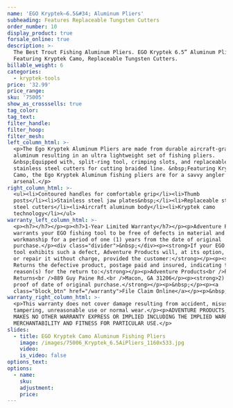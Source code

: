 ```yaml
---
name: 'EGO Kryptek—6.5&#34; Aluminum Pliers'
subheading: Features Replaceable Tungsten Cutters
order_number: 10
display_product: true
forsale_online: true
description: >-
  The Best Trout Fishing Aluminum Pliers. EGO Kryptek 6.5” Aluminum Pliers
  Featuring Kryptek Camo, Replaceable Tungsten Cutters.
billable_weight: 6
categories:
  - kryptek-tools
price: '32.99'
price_range:
sku: '75005'
show_as_crosssells: true
tag_color:
tag_text:
filter_handle:
filter_hoop:
filter_mesh:
left_column_html: >-
  <p>The Ego Kryptek Aluminum Pliers are made from durable aircraft-grade
  aluminum resulting in an ultra lightweight set of fishing pliers.
  &nbsp;Equipped with, split-ring tool, crimping slots, and replaceable
  stainless steel cutters for cutting braided line. &nbsp;Featuring Kryptek
  Camo, the Ego Kryptek Aluminum fishing pliers are for a savvy angler's fishing
  arsenal.</p>
right_column_html: >-
  <ul><li>Contoured handles for comfortable grip</li><li>Thumb
  posts</li><li>Stainless steel jaw plates&nbsp;</li><li>Replaceable stainless
  steel cutters</li><li>Aircraft aluminum body</li><li>Kryptek camo
  technology</li></ul>
warranty_left_column_html: >-
  <p><h7></h7></p><p><h7>1-Year Limited Warranty</h7></p><p>Adventure Products
  warrants your EGO fishing tool to be free of defects in material and
  workmanship for a period of one (1) years from the date of original
  purchase.</p><div class="divider">&nbsp;</div><p><strong>If your EGO fishing
  tool exhibits such a defect, Adventure Products will, at its option, replace
  or repair it without charge, provided the customer:</strong></p><p><strong>1)
  Returns the defective product, postage paid and insured, indicating the
  reason(s) for the return to:</strong></p><p>Adventure Products<br />Product
  Returns<br />889 Guy Paine Rd.<br />Macon, GA 31206</p><p><strong>2) Submits
  proof of date of original purchase.</strong></p><p>&nbsp;</p><p><a
  class="block_btn" href="/warranty">File Claim Online</a></p><p>&nbsp;</p>
warranty_right_column_html: >-
  <p>This warranty does not cover damage resulting from accident, misuse, abuse,
  tampering, unreasonable use or normal wear.</p><p>ADVENTURE PRODUCTS, INC.
  MAKES NO OTHER WARRANTY EXPRESS OR IMPLIED INCLUDING THE IMPLIED WARRANTIES OF
  MERCHANTABILITY AND FITNESS FOR PARTICULAR USE.</p>
slides:
  - title: EGO Kryptek Camo Aluminum Fishing Pliers
    image: /images/75006_Kryptek_6.5AiPliers_1160x533.jpg
    video:
    is_video: false
options_text:
options:
  - name:
    sku:
    adjustment:
    price:
---
```

